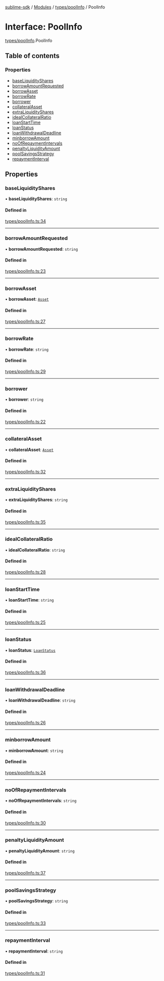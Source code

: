 [sublime-sdk](../README.md) / [Modules](../modules.md) / [types/poolInfo](../modules/types_poolInfo.md) / PoolInfo

# Interface: PoolInfo

[types/poolInfo](../modules/types_poolInfo.md).PoolInfo

## Table of contents

### Properties

- [baseLiquidityShares](types_poolInfo.PoolInfo.md#baseliquidityshares)
- [borrowAmountRequested](types_poolInfo.PoolInfo.md#borrowamountrequested)
- [borrowAsset](types_poolInfo.PoolInfo.md#borrowasset)
- [borrowRate](types_poolInfo.PoolInfo.md#borrowrate)
- [borrower](types_poolInfo.PoolInfo.md#borrower)
- [collateralAsset](types_poolInfo.PoolInfo.md#collateralasset)
- [extraLiquidityShares](types_poolInfo.PoolInfo.md#extraliquidityshares)
- [idealCollateralRatio](types_poolInfo.PoolInfo.md#idealcollateralratio)
- [loanStartTime](types_poolInfo.PoolInfo.md#loanstarttime)
- [loanStatus](types_poolInfo.PoolInfo.md#loanstatus)
- [loanWithdrawalDeadline](types_poolInfo.PoolInfo.md#loanwithdrawaldeadline)
- [minborrowAmount](types_poolInfo.PoolInfo.md#minborrowamount)
- [noOfRepaymentIntervals](types_poolInfo.PoolInfo.md#noofrepaymentintervals)
- [penaltyLiquidityAmount](types_poolInfo.PoolInfo.md#penaltyliquidityamount)
- [poolSavingsStrategy](types_poolInfo.PoolInfo.md#poolsavingsstrategy)
- [repaymentInterval](types_poolInfo.PoolInfo.md#repaymentinterval)

## Properties

### baseLiquidityShares

• **baseLiquidityShares**: `string`

#### Defined in

[types/poolInfo.ts:34](https://github.com/sublime-finance/sublime-sdk/blob/7040d02/src/types/poolInfo.ts#L34)

___

### borrowAmountRequested

• **borrowAmountRequested**: `string`

#### Defined in

[types/poolInfo.ts:23](https://github.com/sublime-finance/sublime-sdk/blob/7040d02/src/types/poolInfo.ts#L23)

___

### borrowAsset

• **borrowAsset**: [`Asset`](types_Types.Asset.md)

#### Defined in

[types/poolInfo.ts:27](https://github.com/sublime-finance/sublime-sdk/blob/7040d02/src/types/poolInfo.ts#L27)

___

### borrowRate

• **borrowRate**: `string`

#### Defined in

[types/poolInfo.ts:29](https://github.com/sublime-finance/sublime-sdk/blob/7040d02/src/types/poolInfo.ts#L29)

___

### borrower

• **borrower**: `string`

#### Defined in

[types/poolInfo.ts:22](https://github.com/sublime-finance/sublime-sdk/blob/7040d02/src/types/poolInfo.ts#L22)

___

### collateralAsset

• **collateralAsset**: [`Asset`](types_Types.Asset.md)

#### Defined in

[types/poolInfo.ts:32](https://github.com/sublime-finance/sublime-sdk/blob/7040d02/src/types/poolInfo.ts#L32)

___

### extraLiquidityShares

• **extraLiquidityShares**: `string`

#### Defined in

[types/poolInfo.ts:35](https://github.com/sublime-finance/sublime-sdk/blob/7040d02/src/types/poolInfo.ts#L35)

___

### idealCollateralRatio

• **idealCollateralRatio**: `string`

#### Defined in

[types/poolInfo.ts:28](https://github.com/sublime-finance/sublime-sdk/blob/7040d02/src/types/poolInfo.ts#L28)

___

### loanStartTime

• **loanStartTime**: `string`

#### Defined in

[types/poolInfo.ts:25](https://github.com/sublime-finance/sublime-sdk/blob/7040d02/src/types/poolInfo.ts#L25)

___

### loanStatus

• **loanStatus**: [`LoanStatus`](../enums/types_poolGenerateParam.LoanStatus.md)

#### Defined in

[types/poolInfo.ts:36](https://github.com/sublime-finance/sublime-sdk/blob/7040d02/src/types/poolInfo.ts#L36)

___

### loanWithdrawalDeadline

• **loanWithdrawalDeadline**: `string`

#### Defined in

[types/poolInfo.ts:26](https://github.com/sublime-finance/sublime-sdk/blob/7040d02/src/types/poolInfo.ts#L26)

___

### minborrowAmount

• **minborrowAmount**: `string`

#### Defined in

[types/poolInfo.ts:24](https://github.com/sublime-finance/sublime-sdk/blob/7040d02/src/types/poolInfo.ts#L24)

___

### noOfRepaymentIntervals

• **noOfRepaymentIntervals**: `string`

#### Defined in

[types/poolInfo.ts:30](https://github.com/sublime-finance/sublime-sdk/blob/7040d02/src/types/poolInfo.ts#L30)

___

### penaltyLiquidityAmount

• **penaltyLiquidityAmount**: `string`

#### Defined in

[types/poolInfo.ts:37](https://github.com/sublime-finance/sublime-sdk/blob/7040d02/src/types/poolInfo.ts#L37)

___

### poolSavingsStrategy

• **poolSavingsStrategy**: `string`

#### Defined in

[types/poolInfo.ts:33](https://github.com/sublime-finance/sublime-sdk/blob/7040d02/src/types/poolInfo.ts#L33)

___

### repaymentInterval

• **repaymentInterval**: `string`

#### Defined in

[types/poolInfo.ts:31](https://github.com/sublime-finance/sublime-sdk/blob/7040d02/src/types/poolInfo.ts#L31)
